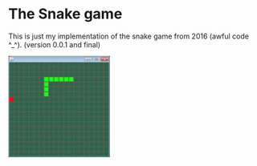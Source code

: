 # The Snake game
This is just my implementation of the snake game from 2016 (awful code ^_^). (version 0.0.1 and final)

<img src="https://raw.githubusercontent.com/AlexanderNalivayko/snake/master/screenshot.jpg" width=40% height=40%>
